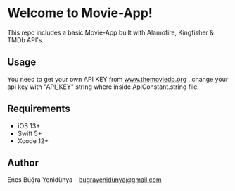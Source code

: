 # Welcome to Movie-App!

This repo includes a basic Movie-App built with Alamofire, Kingfisher & TMDb API's.

## Usage

You need to get your own API KEY from www.themoviedb.org , change your api key with "API_KEY" string where inside ApiConstant.string file.

## Requirements
 - iOS 13+
 - Swift 5+
 - Xcode 12+
 
## Author
Enes Buğra Yenidünya - bugrayenidunya@gmail.com 
